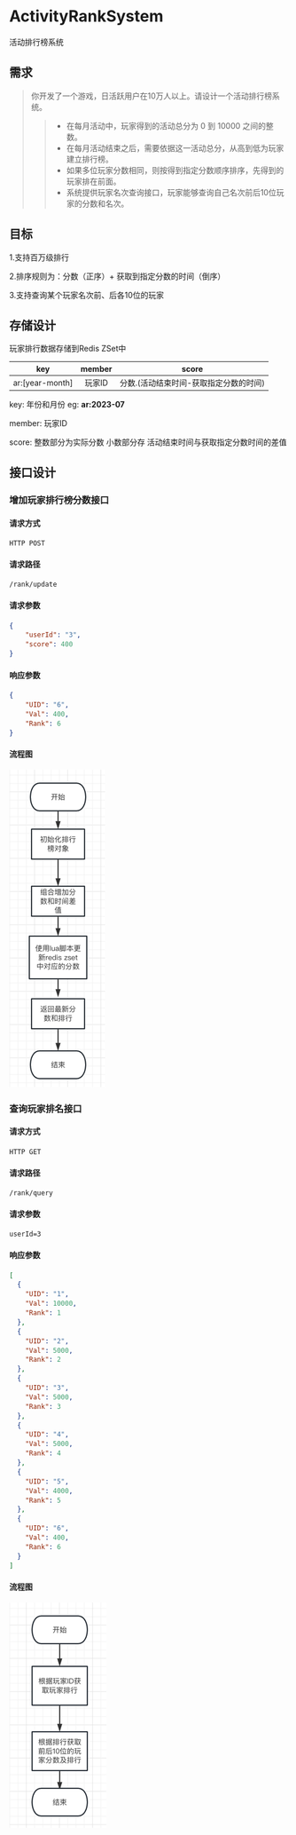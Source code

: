 # ActivityRankSystem
活动排行榜系统

## 需求
>你开发了⼀个游戏，⽇活跃⽤户在10万⼈以上。请设计⼀个活动排⾏榜系统。 
>> * 在每⽉活动中，玩家得到的活动总分为 0 到 10000 之间的整数。 
>> * 在每⽉活动结束之后，需要依据这⼀活动总分，从⾼到低为玩家建⽴排⾏榜。 
>> * 如果多位玩家分数相同，则按得到指定分数顺序排序，先得到的玩家排在前⾯。 
>> * 系统提供玩家名次查询接⼝，玩家能够查询⾃⼰名次前后10位玩家的分数和名次。

## 目标
1.支持百万级排行

2.排序规则为：分数（正序）+ 获取到指定分数的时间（倒序）

3.支持查询某个玩家名次前、后各10位的玩家

## 存储设计
玩家排行数据存储到Redis ZSet中

|       key       | member |         score         |
|:---------------:|:------:|:---------------------:|
| ar:[year-month] |  玩家ID  | 分数.(活动结束时间-获取指定分数的时间) |

key: 年份和月份 eg: **ar:2023-07**

member: 玩家ID

score: 整数部分为实际分数 小数部分存 活动结束时间与获取指定分数时间的差值

## 接口设计

### 增加玩家排行榜分数接口

#### 请求方式
```
HTTP POST
```

#### 请求路径
```
/rank/update
```

#### 请求参数
```json
{
    "userId": "3",
    "score": 400
}
```

#### 响应参数
```json
{
    "UID": "6",
    "Val": 400,
    "Rank": 6
}
```

#### 流程图
![img.png](img.png)

### 查询玩家排名接口

#### 请求方式
```
HTTP GET
```

#### 请求路径
```
/rank/query
```

#### 请求参数
```
userId=3
```

#### 响应参数
```json
[
  {
    "UID": "1",
    "Val": 10000,
    "Rank": 1
  },
  {
    "UID": "2",
    "Val": 5000,
    "Rank": 2
  },
  {
    "UID": "3",
    "Val": 5000,
    "Rank": 3
  },
  {
    "UID": "4",
    "Val": 5000,
    "Rank": 4
  },
  {
    "UID": "5",
    "Val": 4000,
    "Rank": 5
  },
  {
    "UID": "6",
    "Val": 400,
    "Rank": 6
  }
]
```

#### 流程图
![img_1.png](img_1.png)